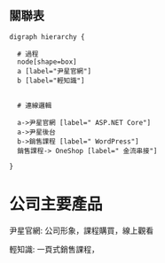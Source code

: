 ## 關聯表
```graphviz
digraph hierarchy {

  # 過程
  node[shape=box]
  a [label="尹星官網"]
  b [label="輕知識"]


  # 連線邏輯

  a->尹星官網 [label=" ASP.NET Core"]
  a->尹星後台 
  b->銷售課程 [label=" WordPress"]
  銷售課程-> OneShop [label=" 金流串接"]

}
```

# 公司主要產品
尹星官網: 公司形象，課程購買，線上觀看 

輕知識: 一頁式銷售課程，